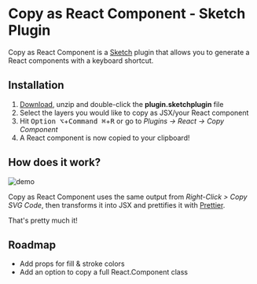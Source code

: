 # Copy as React Component - Sketch Plugin

Copy as React Component is a [Sketch](https://www.sketchapp.com) plugin that allows you to generate a React components with a keyboard shortcut.

## Installation

1.  [Download](https://github.com/jasondonnette/sketch-copy-as-react-component/releases/download/v1.1.0/plugin.sketchplugin.zip), unzip and double-click the **plugin.sketchplugin** file
2.  Select the layers you would like to copy as JSX/your React component
3.  Hit <kbd>Option ⌥</kbd>+<kbd>Command ⌘</kbd>+<kbd>R</kbd> or go to _Plugins -> React -> Copy Component_
4.  A React component is now copied to your clipboard!

## How does it work?

![demo](https://user-images.githubusercontent.com/823765/41882004-5835928c-789b-11e8-906a-fb908fd84f55.gif)

Copy as React Component uses the same output from _Right-Click > Copy SVG Code_, then transforms it into JSX and prettifies it with [Prettier](https://github.com/prettier/prettier).

That's pretty much it!

## Roadmap

- Add props for fill & stroke colors
- Add an option to copy a full React.Component class

